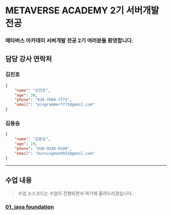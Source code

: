 # METAVERSE ACADEMY 2기 서버개발전공
### 메타버스 아카데미 서버개발 전공 2기 여러분들 환영합니다.

## 담당 강사 연락처
### 김진호
```json
{
    "name": "김진호",
    "age": 20,
    "phone": "010-7660-7771",
    "email": "programmer7771@gmail.com"
}
```

### 김용승
```json
{
    "name": "김용승",
    "age": 19,
    "phone": "010-9288-0100",
    "email": "burningman0915@gmail.com"
}
```

---
## 수업 내용
> 수업 소스코드는 수업이 진행되면서 여기에 올려드리겠습니다.
### [01_java foundation](https://github.com/2023053-MTVS-2nd-ServerDev/01_java-foundation)
